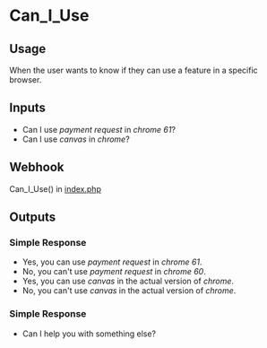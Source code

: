 # Can_I_Use
## Usage
When the user wants to know if they can use a feature in a specific browser.
## Inputs
* Can I use _payment request_ in _chrome_ _61_?
* Can I use _canvas_ in _chrome_?
## Webhook
Can_I_Use() in [index.php](../index.php)
## Outputs
### Simple Response
* Yes, you can use _payment request_ in _chrome_ _61_.
* No, you can't use _payment request_ in _chrome_ _60_.
* Yes, you can use _canvas_ in the actual version of _chrome_.
* No, you can't use _canvas_ in the actual version of _chrome_.
### Simple Response
* Can I help you with something else?
